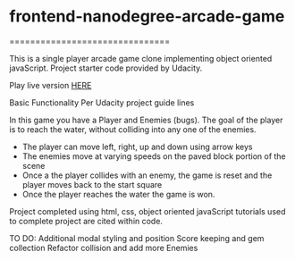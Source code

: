 # frontend-nanodegree-arcade-game
===============================

This is a single player arcade game clone implementing object oriented javaScript. Project starter code provided by Udacity.

Play live version [HERE](http://typhaneybennett.com/Arcade_game/index.html)

Basic Functionality Per Udacity project guide lines

In this game you have a Player and Enemies (bugs). The goal of the player is to reach the water, without colliding into any one of the enemies.

* The player can move left, right, up and down using arrow keys
* The enemies move at varying speeds on the paved block portion of the scene
* Once a the player collides with an enemy, the game is reset and the player moves back to the start square
* Once the player reaches the water the game is won.

Project completed using html, css, object oriented javaScript tutorials used to complete project are cited within code.

TO DO:
Additional modal styling and position
Score keeping and gem collection
Refactor collision and add more Enemies
